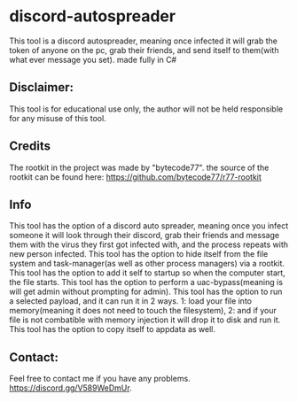 # discord-autospreader
This tool is a discord autospreader, meaning once infected it will grab the token of anyone on the pc, grab their friends, and send itself to them(with what ever message you set). made fully in C#

## **Disclaimer:**

This tool is for educational use only, the author will not be held responsible for any misuse of this tool.

## **Credits**
The rootkit in the project was made by "bytecode77". the source of the rootkit can be found here: https://github.com/bytecode77/r77-rootkit

## **Info**

This tool has the option of a discord auto spreader, meaning once you infect someone it will look through their discord, grab their friends and message them with the virus they first got infected with, and the process repeats with new person infected. 
This tool has the option to hide itself from the file system and task-manager(as well as other process managers) via a rootkit. 
This tool has the option to add it self to startup so when the computer start, the file starts. 
This tool has the option to perform a uac-bypass(meaning is will get admin without prompting for admin).
This tool has the option to run a selected payload, and it can run it in 2 ways. 1: load your file into memory(meaning it does not need to touch the filesystem), 2: and if your file is not combatible with memory injection it will drop it to disk and run it.
This tool has the option to copy itself to appdata as well.

## **Contact:**
Feel free to contact me if you have any problems.
https://discord.gg/V589WeDmUr.
